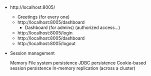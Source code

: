 * http://localhost:8005/
    * Greetings (for every one)
    * http://localhost:8005/dashboard
        * Dashboard (for admins) (authorized access...)
    * http://localhost:8005/login
    * http://localhost:8005/dashboard    
    * http://localhost:8005/logout
  
* Session management

     Memory 
     File system persistence 
     JDBC persistence 
     Cookie-based session persistence 
     In-memory replication (across a cluster) 
  